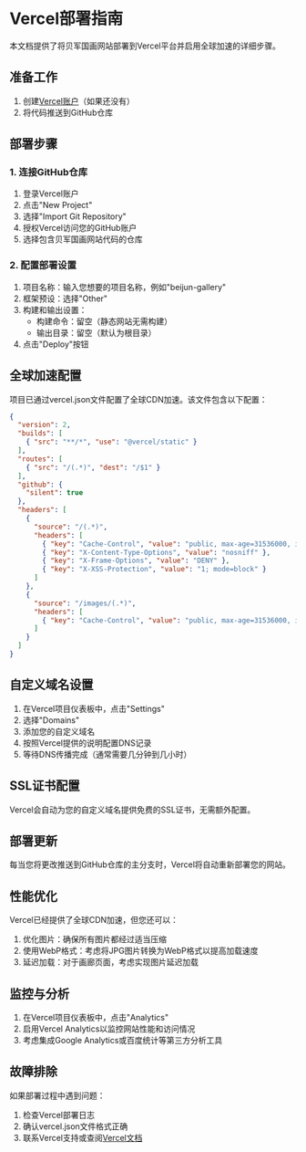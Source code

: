 # Vercel部署指南

本文档提供了将贝军国画网站部署到Vercel平台并启用全球加速的详细步骤。

## 准备工作

1. 创建[Vercel账户](https://vercel.com/signup)（如果还没有）
2. 将代码推送到GitHub仓库

## 部署步骤

### 1. 连接GitHub仓库

1. 登录Vercel账户
2. 点击"New Project"
3. 选择"Import Git Repository"
4. 授权Vercel访问您的GitHub账户
5. 选择包含贝军国画网站代码的仓库

### 2. 配置部署设置

1. 项目名称：输入您想要的项目名称，例如"beijun-gallery"
2. 框架预设：选择"Other"
3. 构建和输出设置：
   - 构建命令：留空（静态网站无需构建）
   - 输出目录：留空（默认为根目录）
4. 点击"Deploy"按钮

## 全球加速配置

项目已通过vercel.json文件配置了全球CDN加速。该文件包含以下配置：

```json
{
  "version": 2,
  "builds": [
    { "src": "**/*", "use": "@vercel/static" }
  ],
  "routes": [
    { "src": "/(.*)", "dest": "/$1" }
  ],
  "github": {
    "silent": true
  },
  "headers": [
    {
      "source": "/(.*)",
      "headers": [
        { "key": "Cache-Control", "value": "public, max-age=31536000, immutable" },
        { "key": "X-Content-Type-Options", "value": "nosniff" },
        { "key": "X-Frame-Options", "value": "DENY" },
        { "key": "X-XSS-Protection", "value": "1; mode=block" }
      ]
    },
    {
      "source": "/images/(.*)",
      "headers": [
        { "key": "Cache-Control", "value": "public, max-age=31536000, immutable" }
      ]
    }
  ]
}
```

## 自定义域名设置

1. 在Vercel项目仪表板中，点击"Settings"
2. 选择"Domains"
3. 添加您的自定义域名
4. 按照Vercel提供的说明配置DNS记录
5. 等待DNS传播完成（通常需要几分钟到几小时）

## SSL证书配置

Vercel会自动为您的自定义域名提供免费的SSL证书，无需额外配置。

## 部署更新

每当您将更改推送到GitHub仓库的主分支时，Vercel将自动重新部署您的网站。

## 性能优化

Vercel已经提供了全球CDN加速，但您还可以：

1. 优化图片：确保所有图片都经过适当压缩
2. 使用WebP格式：考虑将JPG图片转换为WebP格式以提高加载速度
3. 延迟加载：对于画廊页面，考虑实现图片延迟加载

## 监控与分析

1. 在Vercel项目仪表板中，点击"Analytics"
2. 启用Vercel Analytics以监控网站性能和访问情况
3. 考虑集成Google Analytics或百度统计等第三方分析工具

## 故障排除

如果部署过程中遇到问题：

1. 检查Vercel部署日志
2. 确认vercel.json文件格式正确
3. 联系Vercel支持或查阅[Vercel文档](https://vercel.com/docs)
